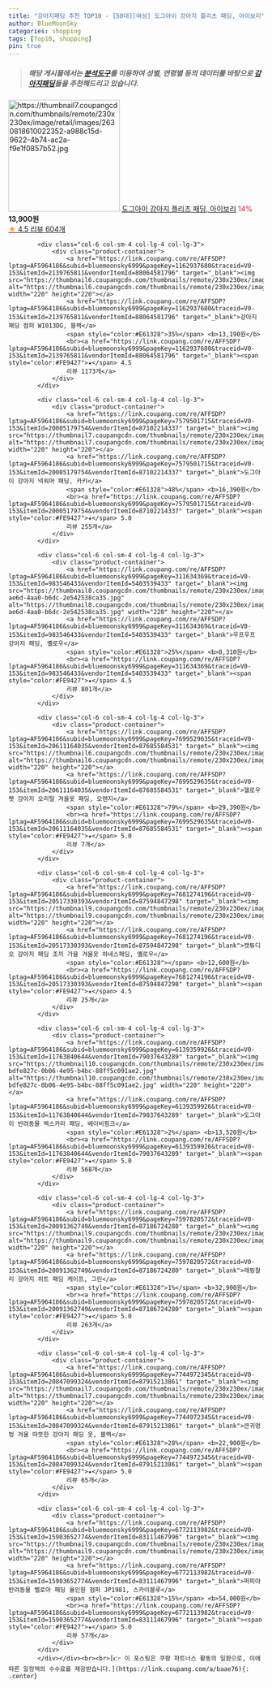 ```yaml
---
title: "강아지패딩 추천 TOP10 - [50대][여성] 도그아이 강아지 플리츠 패딩, 아이보리"
author: BlueMoonSky
categories: shopping
tags: [Top10, shopping]
pin: true
---
```


> ##### 해당 게시물에서는 [**분석도구**](https://itemscout.io/)를 이용하여 **성별**, **연령별** 등의 데이터를 바탕으로 [**강아지패딩**](https://link.coupang.com/a/baae76)들을 추천해드리고 있습니다.
<div class="container"><div class="row">
            <div class="col-6 col-sm-4 col-lg-4 col-lg-3">
                <div class="product-container">
                    <a href="https://link.coupang.com/re/AFFSDP?lptag=AF5964186&subid=bluemoonsky6999&pageKey=4550345254&traceid=V0-153&itemId=5522712274&vendorItemId=72822241836" target="_blank"><img src="https://thumbnail7.coupangcdn.com/thumbnails/remote/230x230ex/image/retail/images/2630818610022352-a988c15d-9622-4b74-ac2a-f9e1f0857b52.jpg" alt="https://thumbnail7.coupangcdn.com/thumbnails/remote/230x230ex/image/retail/images/2630818610022352-a988c15d-9622-4b74-ac2a-f9e1f0857b52.jpg" width="220" height="220"></a>
                    <a href="https://link.coupang.com/re/AFFSDP?lptag=AF5964186&subid=bluemoonsky6999&pageKey=4550345254&traceid=V0-153&itemId=5522712274&vendorItemId=72822241836" target="_blank">도그아이 강아지 플리츠 패딩, 아이보리</a>
                    <span style="color:#E61328">14%</span> <b>13,900원</b>
                    <br><a href="https://link.coupang.com/re/AFFSDP?lptag=AF5964186&subid=bluemoonsky6999&pageKey=4550345254&traceid=V0-153&itemId=5522712274&vendorItemId=72822241836" target="_blank"><span style="color:#FE9427">★</span> 4.5
                    리뷰 604개</a>
                </div>
            </div>
            
            <div class="col-6 col-sm-4 col-lg-4 col-lg-3">
                <div class="product-container">
                    <a href="https://link.coupang.com/re/AFFSDP?lptag=AF5964186&subid=bluemoonsky6999&pageKey=1162937680&traceid=V0-153&itemId=2139765811&vendorItemId=88064581796" target="_blank"><img src="https://thumbnail6.coupangcdn.com/thumbnails/remote/230x230ex/image/vendor_inventory/2023/6842c204e78833ccc09753667c9e159004393ad3184d38d858b6c70bcbd6.jpg" alt="https://thumbnail6.coupangcdn.com/thumbnails/remote/230x230ex/image/vendor_inventory/2023/6842c204e78833ccc09753667c9e159004393ad3184d38d858b6c70bcbd6.jpg" width="220" height="220"></a>
                    <a href="https://link.coupang.com/re/AFFSDP?lptag=AF5964186&subid=bluemoonsky6999&pageKey=1162937680&traceid=V0-153&itemId=2139765811&vendorItemId=88064581796" target="_blank">강아지 패딩 점퍼 WI013DG, 블랙</a>
                    <span style="color:#E61328">35%</span> <b>13,190원</b>
                    <br><a href="https://link.coupang.com/re/AFFSDP?lptag=AF5964186&subid=bluemoonsky6999&pageKey=1162937680&traceid=V0-153&itemId=2139765811&vendorItemId=88064581796" target="_blank"><span style="color:#FE9427">★</span> 4.5
                    리뷰 1173개</a>
                </div>
            </div>
            
            <div class="col-6 col-sm-4 col-lg-4 col-lg-3">
                <div class="product-container">
                    <a href="https://link.coupang.com/re/AFFSDP?lptag=AF5964186&subid=bluemoonsky6999&pageKey=7579501715&traceid=V0-153&itemId=20005179754&vendorItemId=87102214337" target="_blank"><img src="https://thumbnail7.coupangcdn.com/thumbnails/remote/230x230ex/image/rs_quotation_api/f88gdcag/0498c58e54404deca398e981b8a57d1c.jpg" alt="https://thumbnail7.coupangcdn.com/thumbnails/remote/230x230ex/image/rs_quotation_api/f88gdcag/0498c58e54404deca398e981b8a57d1c.jpg" width="220" height="220"></a>
                    <a href="https://link.coupang.com/re/AFFSDP?lptag=AF5964186&subid=bluemoonsky6999&pageKey=7579501715&traceid=V0-153&itemId=20005179754&vendorItemId=87102214337" target="_blank">도그아이 강아지 넥워머 패딩, 카키</a>
                    <span style="color:#E61328">48%</span> <b>16,390원</b>
                    <br><a href="https://link.coupang.com/re/AFFSDP?lptag=AF5964186&subid=bluemoonsky6999&pageKey=7579501715&traceid=V0-153&itemId=20005179754&vendorItemId=87102214337" target="_blank"><span style="color:#FE9427">★</span> 5.0
                    리뷰 255개</a>
                </div>
            </div>
            
            <div class="col-6 col-sm-4 col-lg-4 col-lg-3">
                <div class="product-container">
                    <a href="https://link.coupang.com/re/AFFSDP?lptag=AF5964186&subid=bluemoonsky6999&pageKey=311634369&traceid=V0-153&itemId=983546433&vendorItemId=5403539433" target="_blank"><img src="https://thumbnail8.coupangcdn.com/thumbnails/remote/230x230ex/image/retail/images/2019/10/01/18/2/4ea71b67-ae6d-4aa0-b6dc-2e542538ca35.jpg" alt="https://thumbnail8.coupangcdn.com/thumbnails/remote/230x230ex/image/retail/images/2019/10/01/18/2/4ea71b67-ae6d-4aa0-b6dc-2e542538ca35.jpg" width="220" height="220"></a>
                    <a href="https://link.coupang.com/re/AFFSDP?lptag=AF5964186&subid=bluemoonsky6999&pageKey=311634369&traceid=V0-153&itemId=983546433&vendorItemId=5403539433" target="_blank">우프우프 강아지 패딩, 옐로우</a>
                    <span style="color:#E61328">25%</span> <b>8,310원</b>
                    <br><a href="https://link.coupang.com/re/AFFSDP?lptag=AF5964186&subid=bluemoonsky6999&pageKey=311634369&traceid=V0-153&itemId=983546433&vendorItemId=5403539433" target="_blank"><span style="color:#FE9427">★</span> 4.5
                    리뷰 801개</a>
                </div>
            </div>
            
            <div class="col-6 col-sm-4 col-lg-4 col-lg-3">
                <div class="product-container">
                    <a href="https://link.coupang.com/re/AFFSDP?lptag=AF5964186&subid=bluemoonsky6999&pageKey=7699529635&traceid=V0-153&itemId=20611164035&vendorItemId=87685584531" target="_blank"><img src="https://thumbnail6.coupangcdn.com/thumbnails/remote/230x230ex/image/vendor_inventory/7350/97a00d3dbf8c6160722d687d0092a7e2513e0e22d3913108807154f99c0b.jpg" alt="https://thumbnail6.coupangcdn.com/thumbnails/remote/230x230ex/image/vendor_inventory/7350/97a00d3dbf8c6160722d687d0092a7e2513e0e22d3913108807154f99c0b.jpg" width="220" height="220"></a>
                    <a href="https://link.coupang.com/re/AFFSDP?lptag=AF5964186&subid=bluemoonsky6999&pageKey=7699529635&traceid=V0-153&itemId=20611164035&vendorItemId=87685584531" target="_blank">헬로우펫 강아지 오리털 겨울옷 패딩, 오렌지</a>
                    <span style="color:#E61328">79%</span> <b>29,390원</b>
                    <br><a href="https://link.coupang.com/re/AFFSDP?lptag=AF5964186&subid=bluemoonsky6999&pageKey=7699529635&traceid=V0-153&itemId=20611164035&vendorItemId=87685584531" target="_blank"><span style="color:#FE9427">★</span> 5.0
                    리뷰 7개</a>
                </div>
            </div>
            
            <div class="col-6 col-sm-4 col-lg-4 col-lg-3">
                <div class="product-container">
                    <a href="https://link.coupang.com/re/AFFSDP?lptag=AF5964186&subid=bluemoonsky6999&pageKey=7681274196&traceid=V0-153&itemId=20517330393&vendorItemId=87594847298" target="_blank"><img src="https://thumbnail9.coupangcdn.com/thumbnails/remote/230x230ex/image/vendor_inventory/c1e4/da59972fd56ebf318920cd12fddccc0beb2914da2adc2a6d4d53356af72a.jpeg" alt="https://thumbnail9.coupangcdn.com/thumbnails/remote/230x230ex/image/vendor_inventory/c1e4/da59972fd56ebf318920cd12fddccc0beb2914da2adc2a6d4d53356af72a.jpeg" width="220" height="220"></a>
                    <a href="https://link.coupang.com/re/AFFSDP?lptag=AF5964186&subid=bluemoonsky6999&pageKey=7681274196&traceid=V0-153&itemId=20517330393&vendorItemId=87594847298" target="_blank">캣튜디오 강아지 패딩 조끼 가을 겨울옷 하네스패딩, 옐로우</a>
                    <span style="color:#E61328"></span> <b>12,600원</b>
                    <br><a href="https://link.coupang.com/re/AFFSDP?lptag=AF5964186&subid=bluemoonsky6999&pageKey=7681274196&traceid=V0-153&itemId=20517330393&vendorItemId=87594847298" target="_blank"><span style="color:#FE9427">★</span> 4.5
                    리뷰 25개</a>
                </div>
            </div>
            
            <div class="col-6 col-sm-4 col-lg-4 col-lg-3">
                <div class="product-container">
                    <a href="https://link.coupang.com/re/AFFSDP?lptag=AF5964186&subid=bluemoonsky6999&pageKey=6139359926&traceid=V0-153&itemId=11763840644&vendorItemId=79037643289" target="_blank"><img src="https://thumbnail10.coupangcdn.com/thumbnails/remote/230x230ex/image/retail/images/1939279153566637-bdfe827c-0b06-4e95-b4bc-88ff5c091ae2.jpg" alt="https://thumbnail10.coupangcdn.com/thumbnails/remote/230x230ex/image/retail/images/1939279153566637-bdfe827c-0b06-4e95-b4bc-88ff5c091ae2.jpg" width="220" height="220"></a>
                    <a href="https://link.coupang.com/re/AFFSDP?lptag=AF5964186&subid=bluemoonsky6999&pageKey=6139359926&traceid=V0-153&itemId=11763840644&vendorItemId=79037643289" target="_blank">도그아이 반려동물 렉스카라 패딩, 베이비핑크</a>
                    <span style="color:#E61328">2%</span> <b>13,520원</b>
                    <br><a href="https://link.coupang.com/re/AFFSDP?lptag=AF5964186&subid=bluemoonsky6999&pageKey=6139359926&traceid=V0-153&itemId=11763840644&vendorItemId=79037643289" target="_blank"><span style="color:#FE9427">★</span> 5.0
                    리뷰 568개</a>
                </div>
            </div>
            
            <div class="col-6 col-sm-4 col-lg-4 col-lg-3">
                <div class="product-container">
                    <a href="https://link.coupang.com/re/AFFSDP?lptag=AF5964186&subid=bluemoonsky6999&pageKey=7597820572&traceid=V0-153&itemId=20091362749&vendorItemId=87186724280" target="_blank"><img src="https://thumbnail9.coupangcdn.com/thumbnails/remote/230x230ex/image/rs_quotation_api/ioaoarbo/25b07b5abe304cad99156f1d83010f11.jpg" alt="https://thumbnail9.coupangcdn.com/thumbnails/remote/230x230ex/image/rs_quotation_api/ioaoarbo/25b07b5abe304cad99156f1d83010f11.jpg" width="220" height="220"></a>
                    <a href="https://link.coupang.com/re/AFFSDP?lptag=AF5964186&subid=bluemoonsky6999&pageKey=7597820572&traceid=V0-153&itemId=20091362749&vendorItemId=87186724280" target="_blank">래핑찰리 강아지 히트 패딩 케이프, 그린</a>
                    <span style="color:#E61328">1%</span> <b>32,900원</b>
                    <br><a href="https://link.coupang.com/re/AFFSDP?lptag=AF5964186&subid=bluemoonsky6999&pageKey=7597820572&traceid=V0-153&itemId=20091362749&vendorItemId=87186724280" target="_blank"><span style="color:#FE9427">★</span> 5.0
                    리뷰 263개</a>
                </div>
            </div>
            
            <div class="col-6 col-sm-4 col-lg-4 col-lg-3">
                <div class="product-container">
                    <a href="https://link.coupang.com/re/AFFSDP?lptag=AF5964186&subid=bluemoonsky6999&pageKey=7744972345&traceid=V0-153&itemId=20847099324&vendorItemId=87915213861" target="_blank"><img src="https://thumbnail7.coupangcdn.com/thumbnails/remote/230x230ex/image/vendor_inventory/f197/810bcb3aa1b8215ce280b04450473770b5c80af82efdc058cf0257ef32c5.jpg" alt="https://thumbnail7.coupangcdn.com/thumbnails/remote/230x230ex/image/vendor_inventory/f197/810bcb3aa1b8215ce280b04450473770b5c80af82efdc058cf0257ef32c5.jpg" width="220" height="220"></a>
                    <a href="https://link.coupang.com/re/AFFSDP?lptag=AF5964186&subid=bluemoonsky6999&pageKey=7744972345&traceid=V0-153&itemId=20847099324&vendorItemId=87915213861" target="_blank">큰귀멍멍 겨울 따뜻한 강아지 패딩 옷, 블랙</a>
                    <span style="color:#E61328">28%</span> <b>22,900원</b>
                    <br><a href="https://link.coupang.com/re/AFFSDP?lptag=AF5964186&subid=bluemoonsky6999&pageKey=7744972345&traceid=V0-153&itemId=20847099324&vendorItemId=87915213861" target="_blank"><span style="color:#FE9427">★</span> 5.0
                    리뷰 65개</a>
                </div>
            </div>
            
            <div class="col-6 col-sm-4 col-lg-4 col-lg-3">
                <div class="product-container">
                    <a href="https://link.coupang.com/re/AFFSDP?lptag=AF5964186&subid=bluemoonsky6999&pageKey=6772113982&traceid=V0-153&itemId=15903652774&vendorItemId=83111467996" target="_blank"><img src="https://thumbnail9.coupangcdn.com/thumbnails/remote/230x230ex/image/rs_quotation_api/rcvewys6/728641272f624c888897d5e26e245339.jpg" alt="https://thumbnail9.coupangcdn.com/thumbnails/remote/230x230ex/image/rs_quotation_api/rcvewys6/728641272f624c888897d5e26e245339.jpg" width="220" height="220"></a>
                    <a href="https://link.coupang.com/re/AFFSDP?lptag=AF5964186&subid=bluemoonsky6999&pageKey=6772113982&traceid=V0-153&itemId=15903652774&vendorItemId=83111467996" target="_blank">퍼피아 반려동물 벨로아 패딩 올인원 점퍼 JP1981, 스카이블루</a>
                    <span style="color:#E61328">15%</span> <b>54,000원</b>
                    <br><a href="https://link.coupang.com/re/AFFSDP?lptag=AF5964186&subid=bluemoonsky6999&pageKey=6772113982&traceid=V0-153&itemId=15903652774&vendorItemId=83111467996" target="_blank"><span style="color:#FE9427">★</span> 5.0
                    리뷰 57개</a>
                </div>
            </div>
            </div></div><br><br>[👉 이 포스팅은 쿠팡 파트너스 활동의 일환으로, 이에 따른 일정액의 수수료를 제공받습니다.](https://link.coupang.com/a/baae76){: .center}